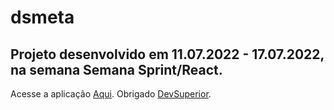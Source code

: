 # dsmeta

## Projeto desenvolvido em 11.07.2022 - 17.07.2022, na semana Semana Sprint/React. 

Acesse a aplicação <a href="https://dsmeta-lael.netlify.app">Aqui</a>.
Obrigado <a href="https://www.linkedin.com/school/devsuperior">DevSuperior</a>.

  
</div>
<!--
**LaelMartinez/LaelMartinez** is a ✨ _special_ ✨ repository because its `README.md` (this file) appears on your GitHub profile.

Here are some ideas to get you started:

- 🔭 I’m currently working on ...
- 🌱 I’m currently learning ...
- 👯 I’m looking to collaborate on ...
- 🤔 I’m looking for help with ...
- 💬 Ask me about ...
- 📫 How to reach me: ...
- 😄 Pronouns: ...
- ⚡ Fun fact: ...
-->


